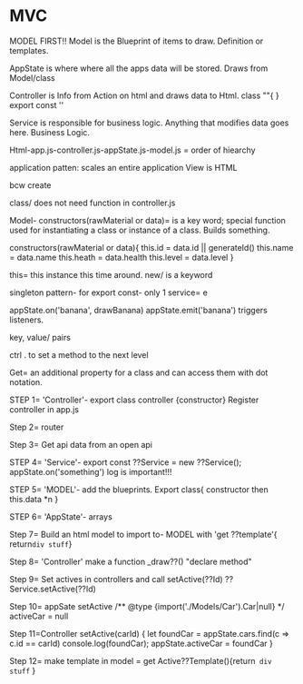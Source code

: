 # MVC
MODEL FIRST!! Model is the Blueprint of items to draw. Definition or templates.

AppState is where where all the apps data will be stored. Draws from Model/class

Controller is Info from Action on html and draws data to Html. 
class ""{
}
export const ''

Service is responsible for business logic. Anything that modifies data goes here. Business Logic.

Html-app.js-controller.js-appState.js-model.js = order of hiearchy


<!-- Model. View. Controller.
mvc patten is tried and true pattern.
design patten: is underlying code -->

application patten: scales an entire application
View is HTML


bcw create

class/ does not need function in controller.js

Model- constructors(rawMaterial or data)= is a key word; special function used for instantiating a class or instance of a class. Builds something.

constructors(rawMaterial or data){
  this.id = data.id || generateId()
  this.name = data.name
  this.heath = data.health
  this.level = data.level
}

this= this instance this time around.
new/ is a keyword

singleton pattern- for export const- only 1 service= e

<!-- Need to use to grab from somewhere-->
appState.on('banana', drawBanana)
appState.emit('banana') triggers listeners.

key, value/ pairs

ctrl . to set a method to the next level

<!-- Getters and Setters -->
Get= an additional property for a class and can access them with dot notation.


<!-- ORDER OF THE STARTING CODE IN MVC -->
STEP 1= 'Controller'- export class controller {constructor}  Register controller in app.js

Step 2= router

Step 3= Get api data from an open api 

STEP 4= 'Service'- export const ??Service = new ??Service(); appState.on('something')  log is important!!!

STEP 5= 'MODEL'- add the blueprints. Export class{ constructor then this.data *n }

STEP 6= 'AppState'- arrays  <import Model>


Step 7= Build an html model to import to- MODEL with 'get ??template'{ return` div stuff `}

Step 8= 'Controller' make a function _draw??() "declare method"

Step 9= Set actives in controllers and call  setActive(??Id) ??Service.setActive(??Id)

Step 10= appSate setActive /** @type {import('./Models/Car').Car|null} */
  activeCar = null

Step 11=Controller setActive(carId) {
        let foundCar = appState.cars.find(c => c.id == carId)
        console.log(foundCar);
        appState.activeCar = foundCar
    }

Step 12= make template in model = get Active??Template(){return` div stuff` }

